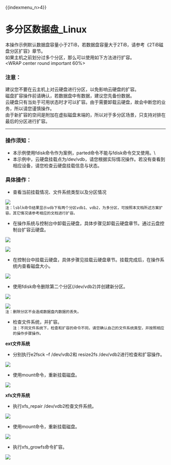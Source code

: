 {{indexmenu_n>4}}

# 多分区数据盘_Linux

本操作示例默认数据盘容量小于2TiB，若数据盘容量大于2TiB，请参考《2TiB磁盘分区扩容》章节。  
如果主机之前划分过多个分区，那么可以使用如下方法进行扩容。  
<WRAP center round important 60%>

### 注意：

建议您不要在云主机上对云硬盘进行分区，以免影响云硬盘的扩容。  
磁盘扩容操作前请确认，若数据盘中有数据，建议您先备份数据。  
云硬盘只有当处于可用状态时才可以扩容。由于需要卸载云硬盘，故会中断您的业务，所以请您谨慎操作。  
由于新扩容的空间是附加在虚拟磁盘末端的，所以对于多分区场景，只支持对排在最后的分区进行扩容。  
</WRAP>

-----

### 操作须知：

  * 本示例使用fdisk命令作为案例，parted命令不能与fdisk命令交叉使用。\\  
  * 本示例中，云硬盘挂载点为/dev/vdb，请您根据实际情况操作。若没有查看到相应设备，请您检查云硬盘挂载信息与状态。  
  

### 具体操作：

  * 查看当前挂载情况、文件系统类型以及分区情况  

![](/images/userguide/extend/df-h3.png)  
    `注：lsblk命令结果显示vdb下有两个分区vdb1、vdb2，为多分区，可按照本文档所述方案扩容。其它情况请参考相应的文档进行扩容。`  



  * 在操作系统与控制台中卸载云硬盘，具体步骤见卸载云硬盘章节。通过云盘控制台扩容云硬盘。

![](/images/userguide/extend/image31.jpg)  

![](/images/userguide/extend/image32.jpg)  
    
  * 在控制台中挂载云硬盘，具体步骤见挂载云硬盘章节。挂载完成后，在操作系统内查看磁盘大小。  

![](/images/userguide/extend/image33.jpg)  
    
  * 使用fdisk命令删除第二个分区(/dev/vdb2)并创建新分区。  

![](/images/userguide/extend/image34.jpg) 

![](/images/userguide/extend/image35.jpg)  
    `注：删除分区不会造成数据盘内数据的丢失。`  
    
  * 检查文件系统，并扩容。  
    `注：不同文件系统下，检查和扩容的命令不同，请您确认自己的文件系统类型，并按照相应的操作步骤操作。`  

**ext文件系统**  

  * 分别执行e2fsck –f /dev/vdb2和 resize2fs /dev/vdb2进行检查和扩容操作。  

![](/images/userguide/extend/e2fsck-duo.png)  

  * 使用mount命令，重新挂载磁盘。  

![](/images/userguide/extend/mount3.png)  

**xfs文件系统**  

  * 执行xfs\_repair /dev/vdb2检查文件系统。  
  
![](/images/userguide/extend/xfs_repair-duo.png)  
    
  * 使用mount命令，重新挂载磁盘。

![](/images/userguide/extend/mount4.png)  
    
  * 执行xfs\_growfs命令扩容。  

![](/images/userguide/extend/xfs_growfs-duo.png)


